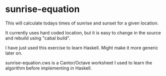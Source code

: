 # sunrise-equation
This will calculate todays times of sunrise and sunset for a given location.

It currently uses hard coded location, but it is easy to change in the source
and rebuild using "cabal build".

I have just used this exercise to learn Haskell. Might make it more generic
later on.

sunrise-equation.cws is a Cantor/Octave worksheet I used to learn the algorithm
before implementing in Haskell.


